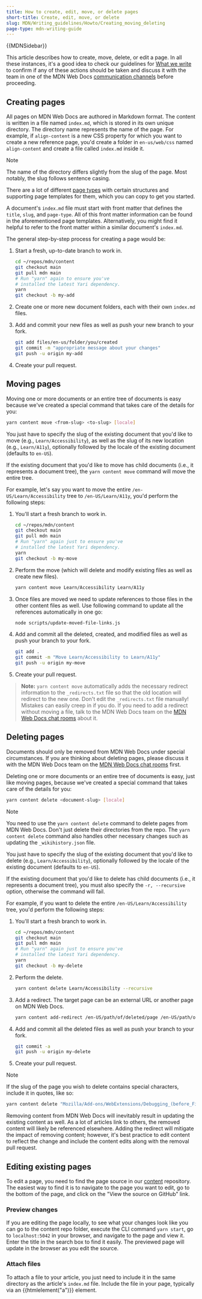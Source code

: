 ```yaml
---
title: How to create, edit, move, or delete pages
short-title: Create, edit, move, or delete
slug: MDN/Writing_guidelines/Howto/Creating_moving_deleting
page-type: mdn-writing-guide
---
```


{{MDNSidebar}}

This article describes how to create, move, delete, or edit a page.
In all these instances, it's a good idea to check our guidelines for [What we write](/en-US/docs/MDN/Writing_guidelines/What_we_write) to confirm if any of these actions should be taken and discuss it with the team in one of the MDN Web Docs [communication channels](/en-US/docs/MDN/Community/Communication_channels) before proceeding.

## Creating pages

All pages on MDN Web Docs are authored in Markdown format. The content is written in a file named `index.md`, which is stored in its own unique directory. The directory name represents the name of the page. For example, if `align-content` is a new CSS property for which you want to create a new reference page, you'd create a folder in `en-us/web/css` named `align-content` and create a file called `index.md` inside it.

> [!NOTE]
> The name of the directory differs slightly from the slug of the page. Most notably, the slug follows sentence casing.

There are a lot of different [page types](/en-US/docs/MDN/Writing_guidelines/Page_structures/Page_types) with certain structures and supporting page templates for them, which you can copy to get you started.

A document's `index.md` file must start with front matter that defines the `title`, `slug`, and `page-type`. All of this front matter information can be found in the aforementioned page templates. Alternatively, you might find it helpful to refer to the front matter within a similar document's `index.md`.

The general step-by-step process for creating a page would be:

1. Start a fresh, up-to-date branch to work in.

   ```bash
   cd ~/repos/mdn/content
   git checkout main
   git pull mdn main
   # Run "yarn" again to ensure you've
   # installed the latest Yari dependency.
   yarn
   git checkout -b my-add
   ```

2. Create one or more new document folders, each with their own `index.md` files.

3. Add and commit your new files as well as push your new branch to your fork.

   ```bash
   git add files/en-us/folder/you/created
   git commit -m "appropriate message about your changes"
   git push -u origin my-add
   ```

4. Create your pull request.

## Moving pages

Moving one or more documents or an entire tree of documents is easy
because we've created a special command that takes care of the details for you:

```bash
yarn content move <from-slug> <to-slug> [locale]
```

You just have to specify the slug of the existing document that you'd like
to move (e.g., `Learn/Accessibility`), as well as the slug of its new
location (e.g., `Learn/A11y`), optionally followed by the locale of the
existing document (defaults to `en-US`).

If the existing document that you'd like to move has child documents (i.e.,
it represents a document tree), the `yarn content move` command will move
the entire tree.

For example, let's say you want to move the entire
`/en-US/Learn/Accessibility` tree to `/en-US/Learn/A11y`, you'd perform the following steps:

1. You'll start a fresh branch to work in.

   ```bash
   cd ~/repos/mdn/content
   git checkout main
   git pull mdn main
   # Run "yarn" again just to ensure you've
   # installed the latest Yari dependency.
   yarn
   git checkout -b my-move
   ```

2. Perform the move (which will delete and modify existing files as well as create new files).

   ```bash
   yarn content move Learn/Accessibility Learn/A11y
   ```

3. Once files are moved we need to update references to those files in the other content files as well. Use following command to update all the references automatically in one go:

   ```bash
   node scripts/update-moved-file-links.js
   ```

4. Add and commit all the deleted, created, and modified files as well as push your branch to your fork.

   ```bash
   git add .
   git commit -m "Move Learn/Accessibility to Learn/A11y"
   git push -u origin my-move
   ```

5. Create your pull request.

> **Note:** `yarn content move` automatically adds the necessary redirect information to the `_redirects.txt` file so that the old location will redirect to the new one. Don't edit the `_redirects.txt` file manually! Mistakes can easily creep in if you do. If you need to add a redirect without moving a file, talk to the MDN Web Docs team on the [MDN Web Docs chat rooms](/en-US/docs/MDN/Community/Communication_channels#chat_rooms) about it.

## Deleting pages

Documents should only be removed from MDN Web Docs under special circumstances. If you are thinking about deleting pages, please discuss it with the MDN Web Docs team on the [MDN Web Docs chat rooms](/en-US/docs/MDN/Community/Communication_channels#chat_rooms) first.

Deleting one or more documents or an entire tree of documents is easy, just like moving pages, because we've created a special command that takes care of the
details for you:

```bash
yarn content delete <document-slug> [locale]
```

> [!NOTE]
> You need to use the `yarn content delete` command to delete pages from MDN Web Docs. Don't just delete their directories from the repo. The `yarn content delete` command also handles other necessary changes such as updating the `_wikihistory.json` file.

You just have to specify the slug of the existing document that you'd like
to delete (e.g., `Learn/Accessibility`), optionally followed by the locale
of the existing document (defaults to `en-US`).

If the existing document that you'd like to delete has child documents (i.e., it represents a
document tree), you must also specify the `-r, --recursive` option, otherwise
the command will fail.

For example, if you want to delete the
entire `/en-US/Learn/Accessibility` tree, you'd perform the following steps:

1. You'll start a fresh branch to work in.

   ```bash
   cd ~/repos/mdn/content
   git checkout main
   git pull mdn main
   # Run "yarn" again just to ensure you've
   # installed the latest Yari dependency.
   yarn
   git checkout -b my-delete
   ```

2. Perform the delete.

   ```bash
   yarn content delete Learn/Accessibility --recursive
   ```

3. Add a redirect. The target page can be an external URL or another page on MDN Web Docs.

   ```bash
   yarn content add-redirect /en-US/path/of/deleted/page /en-US/path/of/target/page
   ```

4. Add and commit all the deleted files as well as push your branch to your fork.

   ```bash
   git commit -a
   git push -u origin my-delete
   ```

5. Create your pull request.

> [!NOTE]
> If the slug of the page you wish to delete contains special characters, include it in quotes, like so:
>
> ```bash
> yarn content delete "Mozilla/Add-ons/WebExtensions/Debugging_(before_Firefox_50)"
> ```

Removing content from MDN Web Docs will inevitably result in updating the existing content as well. As a lot of articles link to others, the removed content will likely be referenced elsewhere. Adding the redirect will mitigate the impact of removing content; however, it's best practice to edit content to reflect the change and include the content edits along with the removal pull request.

## Editing existing pages

To edit a page, you need to find the page source in our [content](https://github.com/mdn/content) repository. The easiest way to find it is to navigate to the page you want to edit, go to the bottom of the page, and click on the "View the source on GitHub" link.

### Preview changes

If you are editing the page locally, to see what your changes look like you can go to the content repo folder, execute the CLI command `yarn start`, go to `localhost:5042` in your browser, and navigate to the page and view it. Enter the title in the search box to find it easily. The previewed page will update in the browser as you edit the source.

### Attach files

To attach a file to your article, you just need to include it in the same directory as the article's `index.md` file. Include the file in your page, typically via an {{htmlelement("a")}} element.
